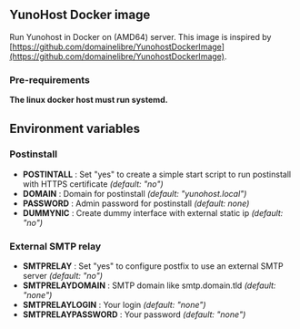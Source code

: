 ## YunoHost Docker image

Run Yunohost in Docker on (AMD64) server. This image is inspired by [https://github.com/domainelibre/YunohostDockerImage](https://github.com/domainelibre/YunohostDockerImage).

### Pre-requirements 

**The linux docker host must run systemd.**

## Environment variables

### Postinstall
- **POSTINTALL** : Set "yes" to create a simple start script to run postinstall with HTTPS certificate *(default: "no")*
- **DOMAIN** : Domain for postinstall  *(default: "yunohost.local")*
- **PASSWORD** : Admin password for postinstall *(default: none)*
- **DUMMYNIC** : Create dummy interface with external static ip *(default: "no")*
### External SMTP relay
- **SMTPRELAY** : Set "yes" to configure postfix to use an external SMTP server *(default: "no")*
- **SMTPRELAYDOMAIN** : SMTP domain like smtp.domain.tld *(default: "none")*
- **SMTPRELAYLOGIN** : Your login *(default: "none")*
- **SMTPRELAYPASSWORD** : Your password *(default: "none")*
